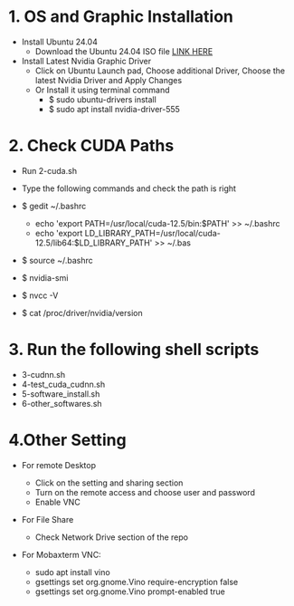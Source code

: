 # 1. OS  and Graphic Installation 
- Install Ubuntu 24.04
  - Download the Ubuntu 24.04 ISO file [LINK HERE](https://ubuntu.com/download/desktop)
- Install Latest Nvidia Graphic Driver
  - Click on Ubuntu Launch pad, Choose additional Driver, Choose the latest Nvidia Driver and Apply Changes
  - Or Install it using terminal command
    - $ sudo ubuntu-drivers install
    - $ sudo apt install nvidia-driver-555

   
# 2. Check CUDA Paths
- Run 2-cuda.sh
- Type the following commands and check the path is right
- $ gedit ~/.bashrc
  - echo 'export PATH=/usr/local/cuda-12.5/bin:$PATH' >> ~/.bashrc
  - echo 'export LD_LIBRARY_PATH=/usr/local/cuda-12.5/lib64:$LD_LIBRARY_PATH' >> ~/.bas
	
- $ source ~/.bashrc
- $ nvidia-smi
- $ nvcc -V
- $ cat /proc/driver/nvidia/version
# 3. Run the following shell scripts
- 3-cudnn.sh
- 4-test_cuda_cudnn.sh
- 5-software_install.sh
- 6-other_softwares.sh

# 4.Other Setting
- For remote Desktop 
  - Click on the setting and sharing section
  - Turn on the remote access and choose user and password
  - Enable VNC
- For File Share
  -  Check Network Drive section of the repo

- For Mobaxterm VNC: 
  - sudo apt install vino
  - gsettings set org.gnome.Vino require-encryption false
  - gsettings set org.gnome.Vino prompt-enabled true